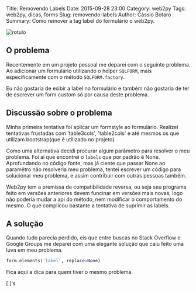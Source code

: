 Title: Removendo Labels
Date: 2015-09-28 23:00
Category: web2py
Tags: web2py, dicas, forms
Slug: removendo-labels
Author: Cássio Botaro
Summary: Como remover a tag label do formulário o web2py.

![rotulo]({filename}/images/rotulos.png "Rótulos")

## O problema

Recentemente em um projeto pessoal me deparei com o seguinte problema. Ao adicionar um formulário utilizando o helper `SQLFORM`, mais especificamente com o método `SQLFORM.factory`.

Eu não gostaria de exibir a label no formulário e também não gostaria de ter de escrever um form custom só por causa deste problema.

## Discussão sobre o problema

Minha primeira tentativa foi aplicar um formstyle ao formulário. Realizei tentativas frustadas com 'table3cols', 'table2cols' e até mesmos os que utilizam bootstrap(que é utilizado no projeto).

Como uma alternativa decidi procurar algum parâmetro para resolver o meu problema. Foi ai que encontrei o `labels` que por padrão é None. Aprofundando no código fonte, mas já ciente que passar None ao paramêtro não resolveria meu problema, tentei escrever um código para solucionar meu problema, e assim contribuir com outras pessoas também.

Web2py tem a premissa de compatibilidade reversa, ou seja seu programa feito em versões anteriores devem funcinar em versões mais novas, logo não poderia mudar a api do método, nem modificar o comportamento do mesmo.
O que complicou bastante a tentativa de suprimir as labels. 

## A solução
Quando tudo parecia perdido, eis que entre buscas no Stack Overflow e Google Groups me deparei com uma elegante solução que caiu feito uma luva em meu problema.

```python
form.elements('label', replace=None)
```

Fica aqui a dica para quem tiver o mesmo problema.

[ ]'s
